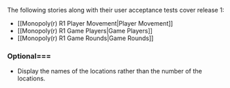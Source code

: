 The following stories along with their user acceptance tests cover release 1:
* [[Monopoly(r) R1 Player Movement|Player Movement]]
* [[Monopoly(r) R1 Game Players|Game Players]]
* [[Monopoly(r) R1 Game Rounds|Game Rounds]]

### Optional===
* Display the names of the locations rather than the number of the locations.
